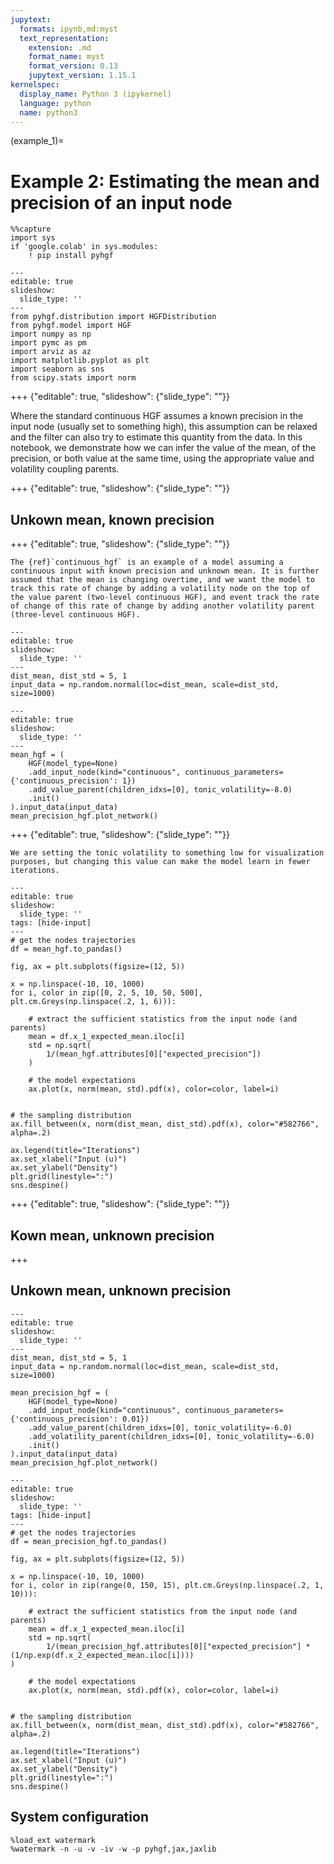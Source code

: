 ```yaml
---
jupytext:
  formats: ipynb,md:myst
  text_representation:
    extension: .md
    format_name: myst
    format_version: 0.13
    jupytext_version: 1.15.1
kernelspec:
  display_name: Python 3 (ipykernel)
  language: python
  name: python3
---
```


(example_1)=
# Example 2: Estimating the mean and precision of an input node

```{code-cell} ipython3
%%capture
import sys
if 'google.colab' in sys.modules:
    ! pip install pyhgf
```

```{code-cell} ipython3
---
editable: true
slideshow:
  slide_type: ''
---
from pyhgf.distribution import HGFDistribution
from pyhgf.model import HGF
import numpy as np
import pymc as pm
import arviz as az
import matplotlib.pyplot as plt
import seaborn as sns
from scipy.stats import norm
```

+++ {"editable": true, "slideshow": {"slide_type": ""}}

Where the standard continuous HGF assumes a known precision in the input node (usually set to something high), this assumption can be relaxed and the filter can also try to estimate this quantity from the data. In this notebook, we demonstrate how we can infer the value of the mean, of the precision, or both value at the same time, using the appropriate value and volatility coupling parents.

+++ {"editable": true, "slideshow": {"slide_type": ""}}

## Unkown mean, known precision

+++ {"editable": true, "slideshow": {"slide_type": ""}}

```{hint}
The {ref}`continuous_hgf` is an example of a model assuming a continuous input with known precision and unknown mean. It is further assumed that the mean is changing overtime, and we want the model to track this rate of change by adding a volatility node on the top of the value parent (two-level continuous HGF), and event track the rate of change of this rate of change by adding another volatility parent (three-level continuous HGF).
```

```{code-cell} ipython3
---
editable: true
slideshow:
  slide_type: ''
---
dist_mean, dist_std = 5, 1
input_data = np.random.normal(loc=dist_mean, scale=dist_std, size=1000)
```

```{code-cell} ipython3
---
editable: true
slideshow:
  slide_type: ''
---
mean_hgf = (
    HGF(model_type=None)
    .add_input_node(kind="continuous", continuous_parameters={'continuous_precision': 1})
    .add_value_parent(children_idxs=[0], tonic_volatility=-8.0)
    .init()
).input_data(input_data)
mean_precision_hgf.plot_network()
```

+++ {"editable": true, "slideshow": {"slide_type": ""}}

```{note}
We are setting the tonic volatility to something low for visualization purposes, but changing this value can make the model learn in fewer iterations.
```

```{code-cell} ipython3
---
editable: true
slideshow:
  slide_type: ''
tags: [hide-input]
---
# get the nodes trajectories
df = mean_hgf.to_pandas()

fig, ax = plt.subplots(figsize=(12, 5))

x = np.linspace(-10, 10, 1000)
for i, color in zip([0, 2, 5, 10, 50, 500], plt.cm.Greys(np.linspace(.2, 1, 6))):

    # extract the sufficient statistics from the input node (and parents)
    mean = df.x_1_expected_mean.iloc[i]
    std = np.sqrt(
        1/(mean_hgf.attributes[0]["expected_precision"])
    )

    # the model expectations
    ax.plot(x, norm(mean, std).pdf(x), color=color, label=i)


# the sampling distribution
ax.fill_between(x, norm(dist_mean, dist_std).pdf(x), color="#582766", alpha=.2)

ax.legend(title="Iterations")
ax.set_xlabel("Input (u)")
ax.set_ylabel("Density")
plt.grid(linestyle=":")
sns.despine()
```

+++ {"editable": true, "slideshow": {"slide_type": ""}}

## Kown mean, unknown precision

+++

## Unkown mean, unknown precision

```{code-cell} ipython3
---
editable: true
slideshow:
  slide_type: ''
---
dist_mean, dist_std = 5, 1
input_data = np.random.normal(loc=dist_mean, scale=dist_std, size=1000)
```

```{code-cell} ipython3
mean_precision_hgf = (
    HGF(model_type=None)
    .add_input_node(kind="continuous", continuous_parameters={'continuous_precision': 0.01})
    .add_value_parent(children_idxs=[0], tonic_volatility=-6.0)
    .add_volatility_parent(children_idxs=[0], tonic_volatility=-6.0)
    .init()
).input_data(input_data)
mean_precision_hgf.plot_network()
```

```{code-cell} ipython3
---
editable: true
slideshow:
  slide_type: ''
tags: [hide-input]
---
# get the nodes trajectories
df = mean_precision_hgf.to_pandas()

fig, ax = plt.subplots(figsize=(12, 5))

x = np.linspace(-10, 10, 1000)
for i, color in zip(range(0, 150, 15), plt.cm.Greys(np.linspace(.2, 1, 10))):

    # extract the sufficient statistics from the input node (and parents)
    mean = df.x_1_expected_mean.iloc[i]
    std = np.sqrt(
        1/(mean_precision_hgf.attributes[0]["expected_precision"] * (1/np.exp(df.x_2_expected_mean.iloc[i])))
)

    # the model expectations
    ax.plot(x, norm(mean, std).pdf(x), color=color, label=i)


# the sampling distribution
ax.fill_between(x, norm(dist_mean, dist_std).pdf(x), color="#582766", alpha=.2)

ax.legend(title="Iterations")
ax.set_xlabel("Input (u)")
ax.set_ylabel("Density")
plt.grid(linestyle=":")
sns.despine()
```

## System configuration

```{code-cell} ipython3
%load_ext watermark
%watermark -n -u -v -iv -w -p pyhgf,jax,jaxlib
```
